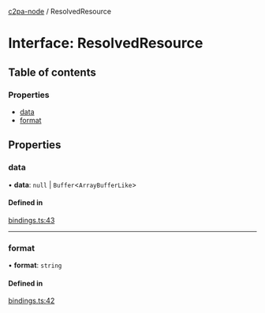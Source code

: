 [c2pa-node](../README.md) / ResolvedResource

# Interface: ResolvedResource

## Table of contents

### Properties

- [data](ResolvedResource.md#data)
- [format](ResolvedResource.md#format)

## Properties

### data

• **data**: ``null`` \| `Buffer`\<`ArrayBufferLike`\>

#### Defined in

[bindings.ts:43](https://github.com/contentauth/c2pa-node/blob/796fe3f/js-src/bindings.ts#L43)

___

### format

• **format**: `string`

#### Defined in

[bindings.ts:42](https://github.com/contentauth/c2pa-node/blob/796fe3f/js-src/bindings.ts#L42)
